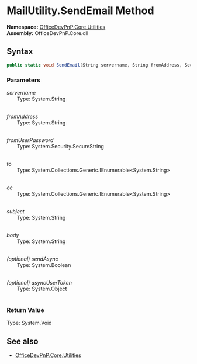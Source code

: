 # MailUtility.SendEmail Method  
**Namespace:** [OfficeDevPnP.Core.Utilities](OfficeDevPnP.Core.Utilities.md)  
**Assembly:** OfficeDevPnP.Core.dll  
## Syntax
```C#
public static void SendEmail(String servername, String fromAddress, SecureString fromUserPassword, IEnumerable<String> to, IEnumerable<String> cc, String subject, String body, Boolean sendAsync, Object asyncUserToken)
```
### Parameters
*servername*  
&emsp;&emsp;Type: System.String  
&emsp;&emsp;  
  
*fromAddress*  
&emsp;&emsp;Type: System.String  
&emsp;&emsp;  
  
*fromUserPassword*  
&emsp;&emsp;Type: System.Security.SecureString  
&emsp;&emsp;  
  
*to*  
&emsp;&emsp;Type: System.Collections.Generic.IEnumerable<System.String>  
&emsp;&emsp;  
  
*cc*  
&emsp;&emsp;Type: System.Collections.Generic.IEnumerable<System.String>  
&emsp;&emsp;  
  
*subject*  
&emsp;&emsp;Type: System.String  
&emsp;&emsp;  
  
*body*  
&emsp;&emsp;Type: System.String  
&emsp;&emsp;  
  
*(optional) sendAsync*  
&emsp;&emsp;Type: System.Boolean  
&emsp;&emsp;  
  
*(optional) asyncUserToken*  
&emsp;&emsp;Type: System.Object  
&emsp;&emsp;  
  
### Return Value
Type: System.Void  

## See also
- [OfficeDevPnP.Core.Utilities](OfficeDevPnP.Core.Utilities.md)
